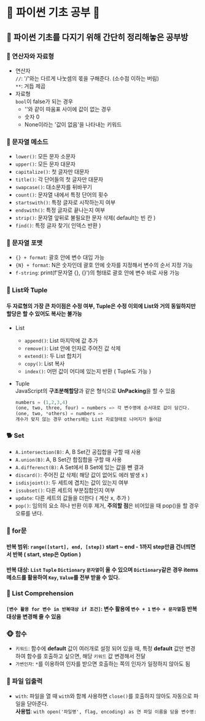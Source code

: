 # :panda_face: 파이썬 기초 공부 :panda_face:

## :seedling: 파이썬 기초를 다지기 위해 간단히 정리해놓은 공부방

### :penguin: 연산자와 자료형
+ 연산자  
    `//`: '/'와는 다르게 나눗셈의 몫을 구해준다. (소수점 이하는 버림)  
    `**`: 거듭 제곱
+ 자료형  
    `bool`이 false가 되는 경우
    - ''와 같이 따움표 사이에 값이 없는 경우
    - 숫자 0
    - None이라는 '값이 없음'을 나타내는 키워드

### :pig2: 문자열 메소드  
+ `lower()`: 모든 문자 소문자  
+ `upper()`: 모든 문자 대문자
+ `capitalize()`: 첫 글자만 대문자
+ `title()`: 각 단어들의 첫 글자만 대문자
+ `swapcase()`: 대소문자를 뒤바꾸기
+ `count()`: 문자열 내에서 특정 단어의 횟수
+ `startswith()`: 특정 글자로 시작하는지 여부
+ `endswith()`: 특정 글자로 끝나는지 여부 
+ `strip()`: 문자열 앞뒤로 불필요한 문자 삭제( default는 빈 칸 )
+ `find()`: 특정 글자 찾기( 인덱스 반환 )  

### :tiger2: 문자열  포맷  
+ `{} + format`: 괄호 안에 변수 대입 가능
+ `{N} + format`: N은 숫자인데 괄호 안에 숫자를 지정해서 변수의 순서 지정 가능
+ `f-string`: print(f'문자열 {}, {}')의 형태로 괄호 안에 변수 바로 사용 가능  

### :cow2: List와 Tuple  
#### 두 자료형의 가장 큰 차이점은 **수정 여부**, Tuple은 수정 이외에 List와 거의 동일하지만 할당은 할 수 있어도 복사는 불가능
+ List
  - `append()`: List 마지막에 값 추가
  - `remove()`: List 안에 인자로 주어진 값 삭제
  - `extend()`: 두 List 합치기
  - `copy()`: List 복사
  - `index()`: 어떤 값이 어디에 있는지 반환 ( Tuple도 가능 )  

+ Tuple  
    JavaScript의 **구조분해할당**과 같은 형식으로 **UnPacking**을 할 수 있음  
    ```python
    numbers = (1,2,3,4)
    (one, two, three, four) = numbers => 각 변수명에 순서대로 값이 담긴다.
    (one, two, *others) = numbers => 
    개수가 맞지 않는 경우 others에는 List 자료형태로 나머지가 들어감
    ```
### :dog2: Set  
+ `A.intersection(B)`: A, B Set간 공집합을 구할 때 사용 
+ `A.union(B)`: A, B Set간 합집합을 구할 때 사용
+ `A.differenct(B)`: A Set에서 B Set에 있는 값을 뺀 결과
+ `discard()`: 주어진 값 삭제( 해당 값이 없어도 에러 발생 x )
+ `isdisjoint()`: 두 세트에 겹치는 값이 있는지 여부
+ `issubset()`: 다른 세트의 부분집합인지 여부
+ `update`: 다른 세트의 값들을 더한다 ( 계산 x, 추가 )
+ `pop()`: 임의의 요소 하나 반환 이후 제거, **주의할 점**은 비어있을 때 pop()을 할 경우 오류를 낸다.

### :bear: for문
#### 반복 범위: `range([start], end, [step])` start ~ end - 1까지 step만큼 건너띄면서 반복 ( start, step은 Option )
#### 반복 대상: `List` `Tuple` `Dictionary` `문자열`이 올 수 있으며 `Dictionary`같은 경우 items 메소드를 활용하여 `Key`, `Value`를 전부 받을 수 있다.

### :boar: List Comprehension
#### `[변수 활용 for 변수 in 반복대상 if 조건]`: 변수 활용에 `변수 + 1` `변수 + 문자열`등 반복 대상을 변경해 줄 수 있음

### :monkey_face: 함수
+ `키워드`: 함수에 **default** 값이 여러개로 설정 되어 있을 때, 특정 **default** 값만 변경하여 함수를 호출하고 싶으면, 해당 `키워드` 값 변경해서 전달
+ `가변인자`: `*`를 이용하여 인자를 받으면 호출하는 쪽의 인자가 일정하지 않아도 됨

### :elephant: 파일 입출력
+ `with`: 파일을 열 때 `with`와 함께 사용하면 `close()`를 호출하지 않아도 자동으로 파일을 닫아준다.  
    **사용법**: `with open('파일명', flag, encoding) as 연 파일 이름을 담을 변수명:` 











